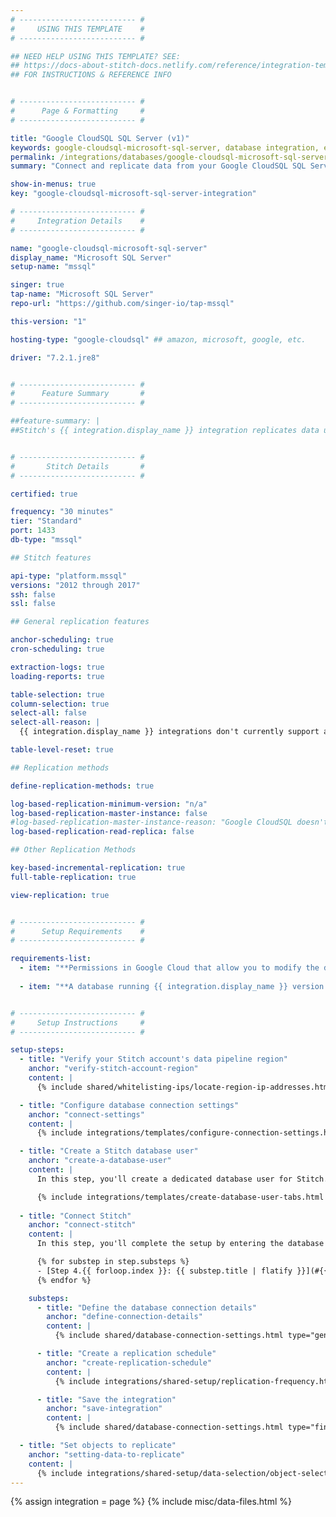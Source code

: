 ```yaml
---
# -------------------------- #
#     USING THIS TEMPLATE    #
# -------------------------- #

## NEED HELP USING THIS TEMPLATE? SEE:
## https://docs-about-stitch-docs.netlify.com/reference/integration-templates/databases/
## FOR INSTRUCTIONS & REFERENCE INFO


# -------------------------- #
#      Page & Formatting     #
# -------------------------- #

title: "Google CloudSQL SQL Server (v1)"
keywords: google-cloudsql-microsoft-sql-server, database integration, etl google-cloudsql-microsoft-sql-server, google-cloudsql-microsoft-sql-server etl
permalink: /integrations/databases/google-cloudsql-microsoft-sql-server
summary: "Connect and replicate data from your Google CloudSQL SQL Server database using Stitch's Microsoft SQL Server integration."

show-in-menus: true
key: "google-cloudsql-microsoft-sql-server-integration"

# -------------------------- #
#     Integration Details    #
# -------------------------- #

name: "google-cloudsql-microsoft-sql-server"
display_name: "Microsoft SQL Server"
setup-name: "mssql"

singer: true
tap-name: "Microsoft SQL Server"
repo-url: "https://github.com/singer-io/tap-mssql"

this-version: "1"

hosting-type: "google-cloudsql" ## amazon, microsoft, google, etc.

driver: "7.2.1.jre8"


# -------------------------- #
#      Feature Summary       #
# -------------------------- #

##feature-summary: |
##Stitch's {{ integration.display_name }} integration replicates data using the {{ integration.driver | flatify | strip }}. [TODO]


# -------------------------- #
#       Stitch Details       #
# -------------------------- #

certified: true

frequency: "30 minutes"
tier: "Standard"
port: 1433
db-type: "mssql"

## Stitch features

api-type: "platform.mssql"
versions: "2012 through 2017"
ssh: false
ssl: false

## General replication features

anchor-scheduling: true
cron-scheduling: true

extraction-logs: true
loading-reports: true

table-selection: true
column-selection: true
select-all: false
select-all-reason: |
  {{ integration.display_name }} integrations don't currently support a default Replication Method, which is required to use the Select All feature. The default Replication Method setting is only available for integrations that support Log-based Incremental Replication.

table-level-reset: true

## Replication methods

define-replication-methods: true

log-based-replication-minimum-version: "n/a"
log-based-replication-master-instance: false
#log-based-replication-master-instance-reason: "Google CloudSQL doesn't currently support Log-based Incremental Replication for SQL Server instances."
log-based-replication-read-replica: false

## Other Replication Methods

key-based-incremental-replication: true
full-table-replication: true

view-replication: true


# -------------------------- #
#      Setup Requirements    #
# -------------------------- #

requirements-list:
  - item: "**Permissions in Google Cloud that allow you to modify the database's connection settings.** This is required to whitelist Stitch's IP addresses."
  
  - item: "**A database running {{ integration.display_name }} version {{ page.versions }}.** {{ integration.display_name }} 2012 is the miminum version that Stitch supports for this type of integration."


# -------------------------- #
#     Setup Instructions     #
# -------------------------- #

setup-steps:
  - title: "Verify your Stitch account's data pipeline region"
    anchor: "verify-stitch-account-region"
    content: |
      {% include shared/whitelisting-ips/locate-region-ip-addresses.html first-step=true %}

  - title: "Configure database connection settings"
    anchor: "connect-settings"
    content: |
      {% include integrations/templates/configure-connection-settings.html %}

  - title: "Create a Stitch database user"
    anchor: "create-a-database-user"
    content: |
      In this step, you'll create a dedicated database user for Stitch. This will ensure Stitch is visible in any logs or audits, and allow you to maintain your privilege hierarchy.

      {% include integrations/templates/create-database-user-tabs.html %}
      
  - title: "Connect Stitch"
    anchor: "connect-stitch"
    content: |
      In this step, you'll complete the setup by entering the database's connection details and defining replication settings in Stitch.

      {% for substep in step.substeps %}
      - [Step 4.{{ forloop.index }}: {{ substep.title | flatify }}](#{{ substep.anchor }})
      {% endfor %}

    substeps:
      - title: "Define the database connection details"
        anchor: "define-connection-details"
        content: |
          {% include shared/database-connection-settings.html type="general" %}

      - title: "Create a replication schedule"
        anchor: "create-replication-schedule"
        content: |
          {% include integrations/shared-setup/replication-frequency.html %}

      - title: "Save the integration"
        anchor: "save-integration"
        content: |
          {% include shared/database-connection-settings.html type="finish-up" %}        

  - title: "Set objects to replicate"
    anchor: "setting-data-to-replicate"
    content: |
      {% include integrations/shared-setup/data-selection/object-selection.html %}
---
```

{% assign integration = page %}
{% include misc/data-files.html %}
